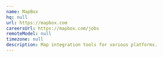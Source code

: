 ```yaml
---
name: MapBox
hq: null
url: https://mapbox.com
careersUrl: https://mapbox.com/jobs
remoteModel: null
timezone: null
description: Map integration tools for various platforms.
---
```

